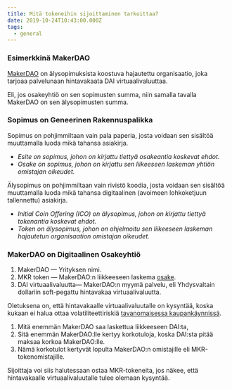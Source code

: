 ```yaml
---
title: Mitä tokeneihin sijoittaminen tarkoittaa?
date: 2019-10-24T10:43:00.000Z
tags:
  - general
---
```

### Esimerkkinä MakerDAO

[MakerDAO](https://medium.com/@henri_43038/hintavakautta-etsim%C3%A4ss%C3%A4-ekp-ottaa-kantaa-hintavakaisiin-kryptovaluuttoihin-fd41a3f94c47) on älysopimuksista koostuva hajautettu organisaatio, joka tarjoaa palvelunaan hintavakaata DAI virtuaalivaluuttaa.

Eli, jos osakeyhtiö on sen sopimusten summa, niin samalla tavalla MakerDAO on sen älysopimusten summa.

### Sopimus on Geneerinen Rakennuspalikka

Sopimus on pohjimmiltaan vain pala paperia, josta voidaan sen sisältöä muuttamalla luoda mikä tahansa asiakirja.

* *Esite on sopimus, johon on kirjattu tiettyä osakeantia koskevat ehdot.*
* *Osake on sopimus, johon on kirjattu sen liikeeseen laskeman yhtiön omistajan oikeudet.*

Älysopimus on pohjimmiltaan vain rivistö koodia, josta voidaan sen sisältöä muuttamalla luoda mikä tahansa digitaalinen (avoimeen lohkoketjuun tallennettu) asiakirja.

* *Initial Coin Offering (ICO) on älysopimus, johon on kirjattu tiettyä tokenantia koskevat ehdot.*
* *Token on älysopimus, johon on ohjelmoitu sen liikeeseen laskeman hajautetun organisaation omistajan oikeudet.*

### MakerDAO on Digitaalinen Osakeyhtiö

1. MakerDAO — Yrityksen nimi.
2. MKR token — MakerDAO:n liikkeeseen laskema [osake](https://medium.com/@henri_43038/the-case-for-many-different-tokens-b7e6c8f4bf7).
3. DAI virtuaalivaluutta— MakerDAO:n myymä palvelu, eli Yhdysvaltain dollariin soft-pegattu hintavakaa virtuaalivaluutta.

Oletuksena on, että hintavakaalle virtuaalivaluutalle on kysyntää, koska kukaan ei halua ottaa volatiliteettiriskiä [tavanomaisessa kaupankäynnissä](https://www.investopedia.com/news/bitcoin-pizza-day-celebrating-20-million-pizza-order/).

1. Mitä enemmän MakerDAO saa laskettua liikkeeseen DAI:ta,
2. Sitä enemmän MakerDAO:lle kertyy korkotuloja, koska DAI:sta pitää maksaa korkoa MakerDAO:lle.
3. Nämä korkotulot kertyvät lopulta MakerDAO:n omistajille eli MKR-tokenomistajille.

Sijoittaja voi siis halutessaan ostaa MKR-tokeneita, jos näkee, että hintavakaalle virtuaalivaluutalle tulee olemaan kysyntää.